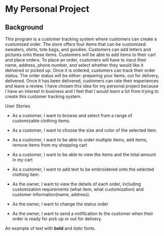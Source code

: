 # My Personal Project

## Background
This program is a customer tracking system where customers can create a customized order. The store offers four items that can be customized: sweaters, shirts, tote bags, and goodies. Customers can add letters and pictures onto these items. Customers will be able to add items to their cart and place orders. To place an order, customers will have to input their name, address, phone number, and select whether they would like it delivered or picked up. Once it is ordered, customers can track their order status. The order status will be either: preparing your items, out for delivery, delivered. Once it has been delivered, customers can rate their experiences and leave a review.
I have chosen this idea for my personal project because I have an interest in business and I feel that I would learn a lot from trying to create this customer tracking system.

User Stories

- As a customer, I want to browse and select from a range of customizable clothing items.
- As a customer, I want to choose the size and color of the selected item. 
- As a customer, I want to be able to order multiple items, add items, remove items from my shopping cart 
- As a customer, I want to be able to view the items and the total amount in my cart

- As a customer, I want to add text to be embroidered onto the selected clothing item.

- As the owner, I want to view the details of each order, including customization requirements (what item, what customization) and customer information(name, address). 
- As the owner, I want to change the status order
- As the owner, I want to send a notification to the customer when their order is ready for pick up or out for delivery.


An example of text with **bold** and *italic* fonts.  